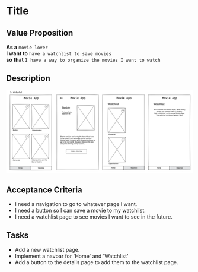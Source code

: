 # Title

## Value Proposition

**As a** `movie lover` <br>
**I want to** `have a watchlist to save movies` <br>
**so that** `I have a way to organize the movies I want to watch` <br>

## Description

![wireframe](./assets/scribble-watchlist.png)

## Acceptance Criteria

- I need a navigation to go to whatever page I want.
- I need a button so I can save a movie to my watchlist.
- I need a watchlist page to see movies I want to see in the future.

## Tasks

- Add a new watchlist page.
- Implement a navbar for 'Home' and 'Watchlist'
- Add a button to the details page to add them to the watchlist page.
